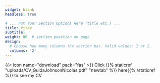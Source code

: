 ```yaml
---
widget: blank
headless: true

# ... Put Your Section Options Here (title etc.) ...
title: Vitae
subtitle:
weight: 80  # section position on page
design:
  # Choose how many columns the section has. Valid values: 1 or 2.
  columns: '2'
---
```

{{< icon name="download" pack="fas" >}} Click {{% staticref "uploads/CV_GuidaJohnsonNicolas.pdf" "newtab" %}} here{{% /staticref %}} to see my CV.
